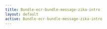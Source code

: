 ```yaml
---
title: Bundle-ecr-bundle-message-zika-intro
layout: default
active: Bundle-ecr-bundle-message-zika-intro
---
```


